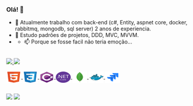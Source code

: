 ### Olá!  👋



- 🔭 Atualmente trabalho com back-end (c#, Entity, aspnet core, docker, rabbitmq, mongodb, sql server) 2 anos de experiencia.
- 🌱 Estudo padrões de projetos, DDD, MVC, MVVM.
- - 📫 Porque se fosse facil não teria emoção...

##

 <div>
  <a href="https://github.com/Alex-Marafon">
  <img height="180em" src="https://github-readme-stats.vercel.app/api?username=Alex-Marafon&show_icons=true&theme=dark&include_all_commits=true&count_private=true"/>
  <img height="180em" src="https://github-readme-stats.vercel.app/api/top-langs/?username=Alex-Marafon&layout=compact&langs_count=7&theme=dark"/>
</div>
<div style="display: inline_block"><br>
    <img align="center" alt="HTML" height="30" width="40" src="https://raw.githubusercontent.com/devicons/devicon/master/icons/html5/html5-original.svg">
    <img align="center" alt="CSS" height="30" width="40" src="https://raw.githubusercontent.com/devicons/devicon/master/icons/css3/css3-original.svg">
    <img align="center" alt="Csharp" height="30" width="40" src="https://raw.githubusercontent.com/devicons/devicon/master/icons/csharp/csharp-original.svg">
    <img align="center" alt="DOTNETCORE" height="30" width="40" src="https://raw.githubusercontent.com/devicons/devicon/master/icons/dotnetcore/dotnetcore-original.svg">
    <img align="center" alt="MONGO" height="30" width="40" src="https://raw.githubusercontent.com/devicons/devicon/master/icons/mongodb/mongodb-original.svg">
    <img align="center" alt="DOCKER" height="30" width="40" src="https://raw.githubusercontent.com/devicons/devicon/master/icons/docker/docker-original.svg">
    <img align="center" alt="JIRA" height="30" width="40" src="https://raw.githubusercontent.com/devicons/devicon/master/icons/jira/jira-original.svg">
</div>
  
  ##

 
<div> 
  <a href = "mailto:alex.marafonn@gmail.com"><img src="https://img.shields.io/badge/-Gmail-%23333?style=for-the-badge&logo=gmail&logoColor=white" target="_blank"></a>
  <a href="https://www.linkedin.com/in/alex-marafon-7a5552119/" target="_blank"><img src="https://img.shields.io/badge/-LinkedIn-%230077B5?style=for-the-badge&logo=linkedin&logoColor=white" target="_blank"></a> 
<!-- Fonte:  https://github.com/anuraghazra/github-readme-stats  -->
</div> 
